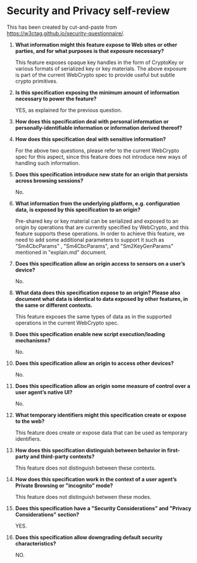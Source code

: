 # Security and Privacy self-review

This has been created by cut-and-paste from https://w3ctag.github.io/security-questionnaire/.

1. **What information might this feature expose to Web sites or other parties, and for what purposes is that exposure necessary?**

   This feature exposes opaque key handles in the form of CryptoKey or various formats of serialized key or key materials. The above exposure is part of the current WebCrypto spec to provide useful but subtle crypto primitives.

2. **Is this specification exposing the minimum amount of  information necessary to power the feature?**

   YES, as explained for the previous question.

3. **How does this specification deal with personal  information or personally-identifiable information or information derived  thereof?**

4. **How does this specification deal with sensitive  information?**

   For the above two questions, please refer to the current WebCrypto spec for this aspect, since this feature does not introduce new ways of handling such information.

5. **Does this specification introduce new state for an origin that persists across browsing sessions?**

   No.

6. **What information from the underlying platform, e.g. configuration data, is exposed by this specification to an origin?**

   Pre-shared key or key material can be serialized and exposed to an origin by operations that are currently specified by WebCrypto, and this feature supports these operations. In order to achieve this feature, we need to add some additional parameters to support it such as  "Sm4CbcParams" , "Sm4CbcParams", and "Sm2KeyGenParams"  mentioned in "explain.md" document.

7. **Does this specification allow an origin access to sensors on a user’s device?**

   No.

8. **What data does this specification expose to an origin?  Please also document what data is identical to data exposed by other features, in the same or different contexts.**

   This feature exposes the same types of data as in the supported operations in the current WebCrypto spec.

9. **Does this specification enable new script  execution/loading mechanisms?**

   No.

10. **Does this specification allow an origin to access  other devices?**

    No.

11. **Does this specification allow an origin some measure  of control over a user agent’s native UI?**

    No.

12. **What temporary identifiers might this specification  create or expose to the web?**

    This feature does create or expose data that can be used as temporary identifiers.

13. **How does this specification distinguish between behavior in first-party and third-party contexts?**

    This feature does not distinguish between these contexts.

14. **How does this specification work in the context of a user agent’s Private Browsing or "incognito" mode?**

    This feature does not distinguish between these modes.

15. **Does this specification have a "Security Considerations" and "Privacy Considerations" section?**

    YES.

16. **Does this specification allow downgrading default  security characteristics?**

    NO.

 